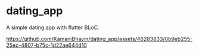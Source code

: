 # dating_app

A simple dating app with flutter BLoC.

https://github.com/KamaniBhavin/dating_app/assets/46283833/0b9eb255-25ec-4807-b75c-1d22ae644d10

